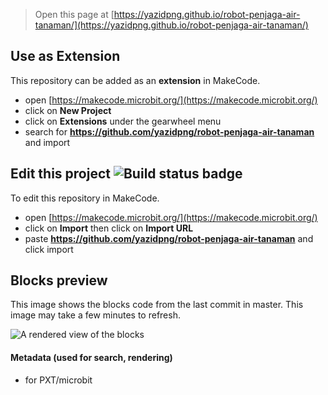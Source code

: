 
> Open this page at [https://yazidpng.github.io/robot-penjaga-air-tanaman/](https://yazidpng.github.io/robot-penjaga-air-tanaman/)

## Use as Extension

This repository can be added as an **extension** in MakeCode.

* open [https://makecode.microbit.org/](https://makecode.microbit.org/)
* click on **New Project**
* click on **Extensions** under the gearwheel menu
* search for **https://github.com/yazidpng/robot-penjaga-air-tanaman** and import

## Edit this project ![Build status badge](https://github.com/yazidpng/robot-penjaga-air-tanaman/workflows/MakeCode/badge.svg)

To edit this repository in MakeCode.

* open [https://makecode.microbit.org/](https://makecode.microbit.org/)
* click on **Import** then click on **Import URL**
* paste **https://github.com/yazidpng/robot-penjaga-air-tanaman** and click import

## Blocks preview

This image shows the blocks code from the last commit in master.
This image may take a few minutes to refresh.

![A rendered view of the blocks](https://github.com/yazidpng/robot-penjaga-air-tanaman/raw/master/.github/makecode/blocks.png)

#### Metadata (used for search, rendering)

* for PXT/microbit
<script src="https://makecode.com/gh-pages-embed.js"></script><script>makeCodeRender("{{ site.makecode.home_url }}", "{{ site.github.owner_name }}/{{ site.github.repository_name }}");</script>
